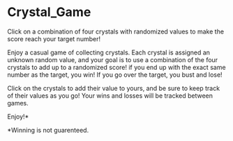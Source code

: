 # Crystal_Game
Click on a combination of four crystals with randomized values to make the score reach your target number!

Enjoy a casual game of collecting crystals. Each crystal is assigned an unknown random value, and your goal is to use a combination of the four crystals to add up to a randomized score! if you end up with the exact same number as the target, you win! If you go over the target, you bust and lose!

Click on the crystals to add their value to yours, and be sure to keep track of their values as you go! Your wins and losses will be tracked between games.

Enjoy!*

*Winning is not guarenteed.